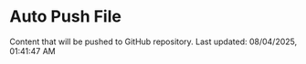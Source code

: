 # Auto Push File

Content that will be pushed to GitHub repository.
Last updated: 08/04/2025, 01:41:47 AM